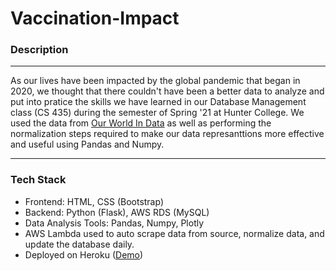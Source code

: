 # Vaccination-Impact

### Description

***
As our lives have been impacted by the global pandemic that began in 2020, we thought that there couldn't
have been a better data to analyze and put into pratice the skills we have learned in our Database Management class (CS 435) during the semester of Spring '21 at Hunter College.
We used the data from [Our World In Data](https://github.com/owid/covid-19-data) as well as performing the normalization steps required to make our data represanttions more effective and useful using Pandas and Numpy.
***

### Tech Stack
- Frontend: HTML, CSS (Bootstrap)
- Backend: Python (Flask), AWS RDS (MySQL)
- Data Analysis Tools: Pandas, Numpy, Plotly
- AWS Lambda used to auto scrape data from source, normalize data, and update the database daily.
- Deployed on Heroku ([Demo](https://coviddataviz19.herokuapp.com/))

